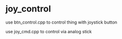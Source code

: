 # joy_control

use btn_control.cpp to control thing with joystick button

use joy_cmd.cpp to control via analog stick
